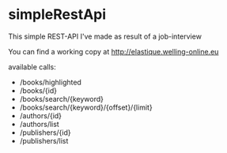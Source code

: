 # simpleRestApi
This simple REST-API I've made as result of a job-interview

You can find a working copy at http://elastique.welling-online.eu

available calls:
- /books/highlighted
- /books/{id}
- /books/search/{keyword}
- /books/search/{keyword}/{offset}/{limit}
- /authors/{id}
- /authors/list
- /publishers/{id}
- /publishers/list
